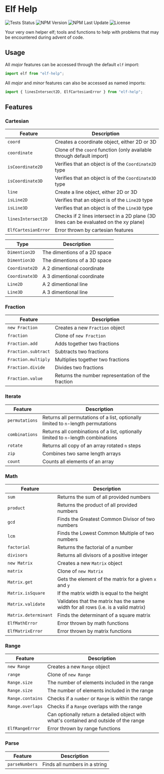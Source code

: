 # Elf Help

![Tests Status](https://img.shields.io/github/actions/workflow/status/StelFoog/elf-help/test.yml?style=flat&label=Tests)
![NPM Version](https://img.shields.io/npm/v/elf-help)
![NPM Last Update](https://img.shields.io/npm/last-update/elf-help)
![License](https://img.shields.io/github/license/StelFoog/elf-help)

Your very own helper elf; tools and functions to help with problems that may be encountered during advent of code.

## Usage

All _major_ features can be accessed through the default `elf` import:

```ts
import elf from "elf-help";
```

All _major_ and _minor_ features can also be accessed as named imports:

```ts
import { linesIntersect2D, ElfCartesianError } from "elf-help";
```

## Features

### Cartesian

| Feature             | Description                                                                           |
| ------------------- | ------------------------------------------------------------------------------------- |
| `coord`             | Creates a coordinate object, either 2D or 3D                                          |
| `coordinate`        | Clone of the `coord` function (only available through default import)                 |
| `isCoordinate2D`    | Verifies that an object is of the `Coordinate2D` type                                 |
| `isCoordinate3D`    | Verifies that an object is of the `Coordinate3D` type                                 |
| `line`              | Create a line object, either 2D or 3D                                                 |
| `isLine2D`          | Verifies that an object is of the `Line2D` type                                       |
| `isLine3D`          | Verifies that an object is of the `Line3D` type                                       |
| `linesIntersect2D`  | Checks if 2 lines intersect in a 2D plane (3D lines can be evaluated on the xy plane) |
| `ElfCartesianError` | Error thrown by cartesian features                                                    |

| Type           | Description                  |
| -------------- | ---------------------------- |
| `Dimention2D`  | The dimentions of a 2D space |
| `Dimention3D`  | The dimentions of a 3D space |
| `Coordinate2D` | A 2 dimentional coordinate   |
| `Coordinate3D` | A 3 dimentional coordinate   |
| `Line2D`       | A 2 dimentional line         |
| `Line3D`       | A 3 dimentional line         |

### Fraction

| Feature             | Description                                       |
| ------------------- | ------------------------------------------------- |
| `new Fraction`      | Creates a new `Fraction` object                   |
| `fraction`          | Clone of `new Fraction`                           |
| `Fraction.add`      | Adds together two fractions                       |
| `Fraction.subtract` | Subtracts two fractions                           |
| `Fraction.multiply` | Multiplies together two fractions                 |
| `Fraction.divide`   | Divides two fractions                             |
| `Fraction.value`    | Returns the number representation of the fraction |

### Iterate

| Feature        | Description                                                                       |
| -------------- | --------------------------------------------------------------------------------- |
| `permutations` | Returns all permutations of a list, optionally limited to `n`-length permutations |
| `combinations` | Returns all combinations of a list, optionally limited to `n`-length combinations |
| `rotate`       | Returns all copy of an array rotated `n` steps                                    |
| `zip`          | Combines two same length arrays                                                   |
| `count`        | Counts all elements of an array                                                   |

### Math

| Feature              | Description                                                                        |
| -------------------- | ---------------------------------------------------------------------------------- |
| `sum`                | Returns the sum of all provided numbers                                            |
| `product`            | Returns the product of all provided numbers                                        |
| `gcd`                | Finds the Greatest Common Divisor of two numbers                                   |
| `lcm`                | Finds the Lowest Common Multiple of two numbers                                    |
| `factorial`          | Returns the factorial of a number                                                  |
| `divisors`           | Returns all divisors of a positive integer                                         |
| `new Matrix`         | Creates a new `Matrix` object                                                      |
| `matrix`             | Clone of `new Matrix`                                                              |
| `Matrix.get`         | Gets the element of the matrix for a given `x` and `y`                             |
| `Matrix.isSquare`    | If the matrix width is equal to the height                                         |
| `Matrix.validate`    | Validates that the matrix has the same width for all rows (i.e. is a valid matrix) |
| `Matrix.determinant` | Finds the determinant of a square matrix                                           |
| `ElfMathError`       | Error thrown by math functions                                                     |
| `ElfMatrixError`     | Error thrown by matrix functions                                                   |

### Range

| Feature          | Description                                                                            |
| ---------------- | -------------------------------------------------------------------------------------- |
| `new Range`      | Creates a new `Range` object                                                           |
| `range`          | Clone of `new Range`                                                                   |
| `Range.size`     | The number of elements included in the range                                           |
| `Range.size`     | The number of elements included in the range                                           |
| `Range.contains` | Checks if a `number` or `Range` is within the range                                    |
| `Range.overlaps` | Checks if a `Range` overlaps with the range                                            |
|                  | Can optionally return a detailed object with what's contained and outside of the range |
| `ElfRangeError`  | Error thrown by range functions                                                        |

### Parse

| Feature        | Description                   |
| -------------- | ----------------------------- |
| `parseNumbers` | Finds all numbers in a string |
